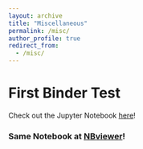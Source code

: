 ```yaml
---
layout: archive
title: "Miscellaneous"
permalink: /misc/
author_profile: true
redirect_from:
  - /misc/
---
```


# First Binder Test
Check out the Jupyter Notebook <a href="https://mybinder.org/v2/gh/reyannlarkey/binder_test/master?filepath=main.ipynb" target="_blank">here</a>!
### Same Notebook at <a href="https://nbviewer.jupyter.org/github/reyannlarkey/binder_test/blob/master/main.ipynb" target="_blank">NBviewer</a>!


